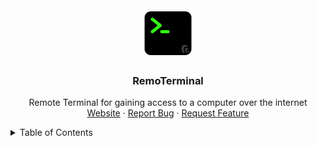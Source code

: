 <div align="center">
  <a href="https://github.com/TanimSk/Remote-Terminal">
    <img src="img/terminal.png" alt="Logo" width="80" height="80">
  </a>
  <h3 align="center">RemoTerminal</h3>
  <p align="center">
    Remote Terminal for gaining access to a computer over the internet
    <br />
    <a href="https://remoterminal.herokuapp.com/">Website</a>
    ·
    <a href="https://github.com/othneildrew/Best-README-Template/issues">Report Bug</a>
    ·
    <a href="https://github.com/othneildrew/Best-README-Template/issues">Request Feature</a>
  </p>
</div>
<details>
<summary>Table of Contents</summary>
  <ol>
    <li> <a href="#about-the-project">About The Project</a><li>
      <a href="#getting-started">Getting Started</a>
      <ul>
        <li><a href="#prerequisites">Prerequisites</a></li>
        <li><a href="#installation">Installation</a></li>
      </ul>
    </li>
    <li><a href="#usage">Usage</a></li>
  </ol>
</details>
